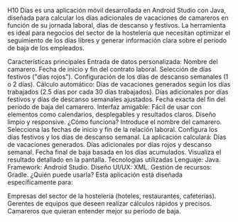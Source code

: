 H10 Días es una aplicación móvil desarrollada en Android Studio con Java, diseñada para calcular los días adicionales de vacaciones de camareros en función de su jornada laboral, días de descanso y festivos. La herramienta es ideal para negocios del sector de la hostelería que necesitan optimizar el seguimiento de los días libres y generar información clara sobre el período de baja de los empleados.

Características principales
Entrada de datos personalizada:
Nombre del camarero.
Fecha de inicio y fin del contrato laboral.
Selección de días festivos ("días rojos").
Configuración de los días de descanso semanales (1 o 2 días).
Cálculo automático:
Días de vacaciones generados según los días trabajados (2.5 días por cada 30 días trabajados).
Días adicionales por días festivos y días de descanso semanales ajustados.
Fecha exacta del fin del período de baja del camarero.
Interfaz amigable:
Fácil de usar con elementos como calendarios, desplegables y resultados claros.
Diseño limpio y responsive.
¿Cómo funciona?
Introduce el nombre del camarero.
Selecciona las fechas de inicio y fin de la relación laboral.
Configura los días festivos y los días de descanso semanal.
La aplicación calculará:
Días de vacaciones generados.
Días adicionales por días rojos y descanso semanal.
Fecha final de baja basada en los días acumulados.
Visualiza el resultado detallado en la pantalla.
Tecnologías utilizadas
Lenguaje: Java.
Framework: Android Studio.
Diseño UI/UX: XML.
Gestión de recursos: Gradle.
¿Quién puede usarla?
Esta aplicación está diseñada específicamente para:

Empresas del sector de la hostelería (hoteles, restaurantes, cafeterías).
Gerentes de equipos que deseen realizar cálculos rápidos y precisos.
Camareros que quieran entender mejor su período de baja.
